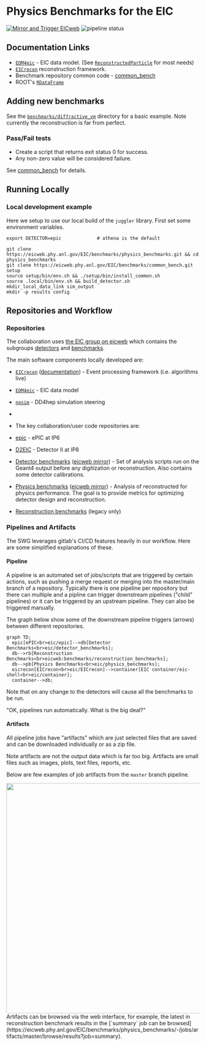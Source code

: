 Physics Benchmarks for the EIC
==============================

[![Mirror and Trigger EICweb](https://github.com/eic/physics_benchmarks/actions/workflows/mirror.yaml/badge.svg)](https://github.com/eic/physics_benchmarks/actions/workflows/mirror.yaml)
![pipeline status](https://eicweb.phy.anl.gov/EIC/benchmarks/physics_benchmarks/badges/master/pipeline.svg)

## Documentation Links

- [`EDM4eic`](https://github.com/eic/EDM4eic) - EIC data model. (See [`ReconstructedParticle`](https://eic.github.io/EDM4eic/classedm4eic_1_1_reconstructed_particle.html) for most needs)
- [`EICrecon`](https://github.com/eic/EICrecon) reconstruction framework.
- Benchmark repository common code - [common_bench](https://eicweb.phy.anl.gov/EIC/benchmarks/common_bench)
- ROOT's [`RDataFrame`](https://root.cern/doc/master/classROOT_1_1RDataFrame.html)

## Adding new benchmarks

See the [`benchmarks/diffractive_vm`](https://github.com/eic/physics_benchmarks/tree/master/benchmarks/diffractive_vm)
directory for a basic example. Note currently the reconstruction is far from perfect.

### Pass/Fail tests

- Create a script that returns exit status 0 for success.
- Any non-zero value will be considered failure.

See [common_bench](https://eicweb.phy.anl.gov/EIC/benchmarks/common_bench) for details.

## Running Locally

### Local development example

Here we setup to use our local build of the `juggler` library.
First set some environment variables.
```
export DETECTOR=epic             # athena is the default
```

```
git clone https://eicweb.phy.anl.gov/EIC/benchmarks/physics_benchmarks.git && cd physics_benchmarks
git clone https://eicweb.phy.anl.gov/EIC/benchmarks/common_bench.git setup
source setup/bin/env.sh && ./setup/bin/install_common.sh
source .local/bin/env.sh && build_detector.sh
mkdir_local_data_link sim_output
mkdir -p results config

```

## Repositories and Workflow

### Repositories

The collaboration uses [the EIC group on eicweb](https://eicweb.phy.anl.gov/EIC) which contains the subgroups
[detectors](https://eicweb.phy.anl.gov/EIC/detectors) and
[benchmarks](https://eicweb.phy.anl.gov/EIC/benchmarks). 

The main software components locally developed are:
- [`EICrecon`](https://github.com/eic/EICrecon) ([documentation](https://eicrecon.epic-eic.org/#/)) - Event processing framework (i.e. algorithms live)
- [`EDM4eic`](https://github.com/eic/EDM4eic) - EIC data model
- [`npsim`](https://github.com/eic/npsim) - DD4hep simulation steering
-
- The key collaboration/user code repositories are:

- [epic](https://github.com/eic/epic/) - ePIC at IP6
- [D2EIC](https://github.com/eic/D2EIC) - Detector II at IP8
- [Detector benchmarks](https://github.com/eic/detector_benchmarks) ([eicweb mirror](https://eicweb.phy.anl.gov/EIC/benchmarks/detector_benchmarks)) - Set of analysis scripts  run on the Geant4 output before any digitization or reconstruction. Also contains some detector calibrations.
- [Physics benchmarks](https://github.com/eic/physics_benchmarks) ([eicweb mirror](https://eicweb.phy.anl.gov/EIC/benchmarks/physics_benchmarks)) - Analysis of reconstructed for physics performance.  The goal is to provide metrics for optimizing detector design and reconstruction.
- [Reconstruction benchmarks](https://eicweb.phy.anl.gov/EIC/benchmarks/reconstruction_benchmarks) (legacy only)

### Pipelines and Artifacts

The SWG leverages gitlab's CI/CD features heavily in our workflow.
Here are some simplified explanations of these.

#### Pipeline 

A pipeline is an automated set of jobs/scripts that are triggered by certain actions, such as pushing a merge request or merging into the master/main branch of a repository.
Typically there is one pipeline per repository but there can multiple and a pipline can trigger downstream pipelines ("child" pipelines) or it can be triggered by an upstream pipeline. They can also be triggered manually.

The graph below show some of the downstream pipeline triggers (arrows) between different repositories.
```mermaid
graph TD;
  epic[ePIC<br>eic/epic]-->db[Detector Benchmarks<br>eic/detector_benchmarks];
  db-->rb[Reconstruction Benchmarks<br>eicweb:benchmarks/reconstruction_benchmarks];
  db-->pb[Physics Benchmarks<br>eic/physics_benchmarks];
  eicrecon[EICrecon<br>eic/EICrecon]-->container[EIC container/eic-shell<br>eic/container];
  container-->db;
```

Note that on any change to the detectors will cause all the benchmarks to be run.

"OK, pipelines run automatically. What is the big deal?"

#### Artifacts

All pipeline jobs have "artifacts" which are just selected files that are saved and can be downloaded individually or as a zip file.

Note artifacts are not the output data which is far too big. Artifacts are small files such as images, plots, text files, reports, etc.

Below are few examples of job artifacts from the `master` branch pipeline.
<br>

<a href="https://gitlab.com/api/v4/projects/400/jobs/artifacts/master/raw/results/dis/18on275/minQ2=10/kinematic_coverage_dis_18x275_minQ2=10.png?job=dis:results">
<img src="https://gitlab.com/api/v4/projects/400/jobs/artifacts/master/raw/results/dis/18on275/minQ2=10/kinematic_coverage_dis_18x275_minQ2=10.png?job=dis:results" width="600px" />
</a>
<br>
Artifacts can be browsed via the web interface, for example, the latest in reconstruction benchmark results in the 
[`summary` job can be browsed](https://eicweb.phy.anl.gov/EIC/benchmarks/physics_benchmarks/-/jobs/artifacts/master/browse/results?job=summary).
